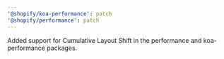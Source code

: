 ```yaml
---
'@shopify/koa-performance': patch
'@shopify/performance': patch
---
```


Added support for Cumulative Layout Shift in the performance and koa-performance packages.
